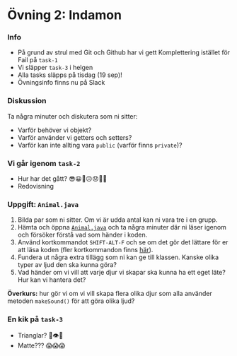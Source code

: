 # **Övning 2: Indamon**

### Info
* På grund av strul med Git och Github har vi gett Komplettering istället för Fail på `task-1`
* Vi släpper `task-3` i helgen
* Alla tasks släpps på tisdag (19 sep)!
* Övningsinfo finns nu på Slack

### **Diskussion**
Ta några minuter och diskutera som ni sitter:
* Varför behöver vi objekt?
* Varför använder vi getters och setters?
* Varför kan inte allting vara `public` (varför finns `private`)?

### **Vi går igenom `task-2`**
* Hur har det gått? 😎😀🙂😐😟🤬💀
* Redovisning

### **Uppgift: `Animal.java`**

1. Bilda par som ni sitter. Om vi är udda antal kan ni vara tre i en grupp.
1. Hämta och öppna [`Animal.java`](Animal.java) och ta några minuter där ni läser igenom och försöker förstå vad som händer i koden.
1. Använd kortkommandot `SHIFT-ALT-F` och se om det gör det lättare för er att läsa koden (fler kortkommandon finns [här](https://code.visualstudio.com/docs/getstarted/keybindings)).
1. Fundera ut några extra tillägg som ni kan ge till klassen. Kanske olika typer av ljud den ska kunna göra?
1. Vad händer om vi vill att varje djur vi skapar ska kunna ha ett eget läte? Hur kan vi hantera det?

 **Överkurs:** hur gör vi om vi vill skapa flera olika djur som alla använder metoden `makeSound()` för att göra olika ljud?

### **En kik på `task-3`**
* Trianglar? 🔺👁🔺
* Matte??? 😱😱😱
